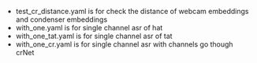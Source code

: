 - test_cr_distance.yaml is for check the distance of webcam embeddings and condenser embeddings
- with_one.yaml is for single channel asr of hat
- with_one_tat.yaml is for single channel asr of tat
- with_one_cr.yaml is for single channel asr with channels go though crNet